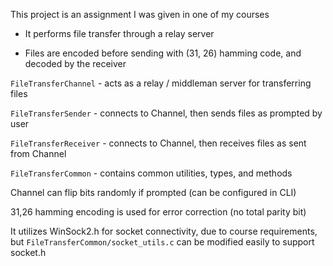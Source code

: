This project is an assignment I was given in one of my courses

- It performs file transfer through a relay server

- Files are encoded before sending with (31, 26) hamming code, and decoded by the receiver

`FileTransferChannel` - acts as a relay / middleman server for transferring files

`FileTransferSender` - connects to Channel, then sends files as prompted by user

`FileTransferReceiver` - connects to Channel, then receives files as sent from Channel

`FileTransferCommon` - contains common utilities, types, and methods

Channel can flip bits randomly if prompted (can be configured in CLI)

31,26 hamming encoding is used for error correction (no total parity bit)

It utilizes WinSock2.h for socket connectivity, due to course requirements, but `FileTransferCommon/socket_utils.c` can be modified easily to support socket.h
